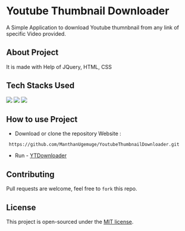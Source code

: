 # Youtube Thumbnail Downloader
A Simple Application to download Youtube thumnbnail from any link of specific Video provided.

## About Project
It is made with Help of JQuery, HTML, CSS

## Tech Stacks Used

<a target="_blank" href="https://www.w3schools.com/html/default.asp"><img src="https://img.shields.io/badge/html5%20-%23E34F26.svg?&style=for-the-badge&logo=html5&logoColor=white"></img></a>
<a target="_blank" href="https://www.w3schools.com/css/default.asp"><img src="https://img.shields.io/badge/css3%20-%231572B6.svg?&style=for-the-badge&logo=css3&logoColor=white"></img></a>
<a target="_blank" href="https://www.w3schools.com/js/default.asp"><img src="https://img.shields.io/badge/javascript%20-%23323330.svg?&style=for-the-badge&logo=javascript&logoColor=%23F7DF1E"></img></a>

## How to use Project

- Download or clone the repository Website :
```
 https://github.com/ManthanUgemuge/YoutubeThumbnailDownloader.git 
```
- Run - [YTDownloader](https://manthanugemuge.github.io/YoutubeThumbnailDownloader/)

## Contributing
Pull requests are welcome, feel free to ```fork``` this repo.

## License
This project is open-sourced under the [MIT license]().
